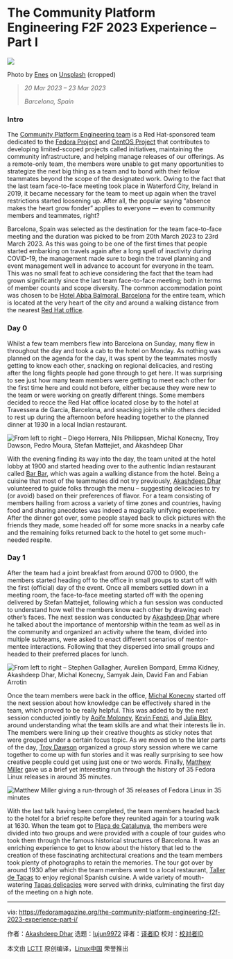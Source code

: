 [#]: subject: "The Community Platform Engineering F2F 2023 Experience – Part I"
[#]: via: "https://fedoramagazine.org/the-community-platform-engineering-f2f-2023-experience-part-i/"
[#]: author: "Akashdeep Dhar https://fedoramagazine.org/author/t0xic0der/"
[#]: collector: "lujun9972"
[#]: translator: " "
[#]: reviewer: " "
[#]: publisher: " "
[#]: url: " "

The Community Platform Engineering F2F 2023 Experience – Part I
======

![][1]

Photo by [Enes][2] on [Unsplash][3] (cropped)

> _20 Mar 2023 – 23 Mar 2023_
>
> _Barcelona, Spain_

### Intro

The [Community Platform Engineering team][4] is a Red Hat-sponsored team dedicated to the [Fedora Project][5] and [CentOS Project][6] that contributes to developing limited-scoped projects called initiatives, maintaining the community infrastructure, and helping manage releases of our offerings. As a remote-only team, the members were unable to get many opportunities to strategize the next big thing as a team and to bond with their fellow teammates beyond the scope of the designated work. Owing to the fact that the last team face-to-face meeting took place in Waterford City, Ireland in 2019, it became necessary for the team to meet up again when the travel restrictions started loosening up. After all, the popular saying “absence makes the heart grow fonder” applies to everyone — even to community members and teammates, right?

Barcelona, Spain was selected as the destination for the team face-to-face meeting and the duration was picked to be from 20th March 2023 to 23rd March 2023. As this was going to be one of the first times that people started embarking on travels again after a long spell of inactivity during COVID-19, the management made sure to begin the travel planning and event management well in advance to account for everyone in the team. This was no small feat to achieve considering the fact that the team had grown significantly since the last team face-to-face meeting; both in terms of member counts and scope diversity. The common accommodation point was chosen to be [Hotel Abba Balmoral, Barcelona][7] for the entire team, which is located at the very heart of the city and around a walking distance from the nearest [Red Hat office][8].

### Day 0

Whilst a few team members flew into Barcelona on Sunday, many flew in throughout the day and took a cab to the hotel on Monday. As nothing was planned on the agenda for the day, it was spent by the teammates mostly getting to know each other, snacking on regional delicacies, and resting after the long flights people had gone through to get here. It was surprising to see just how many team members were getting to meet each other for the first time here and could not before, either because they were new to the team or were working on greatly different things. Some members decided to recce the Red Hat office located close by to the hotel at Travessera de Garcia, Barcelona, and snacking joints while others decided to rest up during the afternoon before heading together to the planned dinner at 1930 in a local Indian restaurant.

![From left to right – Diego Herrera, Nils Philippsen, Michal Konecny, Troy Dawson, Pedro Moura, Stefan Mattejiet, and Akashdeep Dhar][9]

With the evening finding its way into the day, the team united at the hotel lobby at 1900 and started heading over to the authentic Indian restaurant called [Bar Bar][10], which was again a walking distance from the hotel. Being a cuisine that most of the teammates did not try previously, [Akashdeep Dhar][11] volunteered to guide folks through the menu – suggesting delicacies to try (or avoid) based on their preferences of flavor. For a team consisting of members hailing from across a variety of time zones and countries, having food and sharing anecdotes was indeed a magically unifying experience. After the dinner got over, some people stayed back to click pictures with the friends they made, some headed off for some more snacks in a nearby cafe and the remaining folks returned back to the hotel to get some much-needed respite.

### Day 1

After the team had a joint breakfast from around 0700 to 0900, the members started heading off to the office in small groups to start off with the first (official) day of the event. Once all members settled down in a meeting room, the face-to-face meeting started off with the opening delivered by Stefan Mattejiet, following which a fun session was conducted to understand how well the members know each other by drawing each other’s faces. The next session was conducted by [Akashdeep Dhar][11] where he talked about the importance of mentorship within the team as well as in the community and organized an activity where the team, divided into multiple subteams, were asked to enact different scenarios of mentor-mentee interactions. Following that they dispersed into small groups and headed to their preferred places for lunch.

![From left to right – Stephen Gallagher, Aurelien Bompard, Emma Kidney, Akashdeep Dhar, Michal Konecny, Samyak Jain, David Fan and Fabian Arrotin][12]

Once the team members were back in the office, [Michal Konecny][13] started off the next session about how knowledge can be effectively shared in the team, which proved to be really helpful. This was added to by the next session conducted jointly by [Aoife Moloney][14], [Kevin Fenzi][15], and [Julia Bley][16], around understanding what the team skills are and what their interests lie in. The members were lining up their creative thoughts as sticky notes that were grouped under a certain focus topic. As we moved on to the later parts of the day, [Troy Dawson][17] organized a group story session where we came together to come up with fun stories and it was really surprising to see how creative people could get using just one or two words. Finally, [Matthew Miller][18] gave us a brief yet interesting run through the history of 35 Fedora Linux releases in around 35 minutes.

![Matthew Miller giving a run-through of 35 releases of Fedora Linux in 35 minutes][19]

With the last talk having been completed, the team members headed back to the hotel for a brief respite before they reunited again for a touring walk at 1630. When the team got to [Plaça de Catalunya][20], the members were divided into two groups and were provided with a couple of tour guides who took them through the famous historical structures of Barcelona. It was an enriching experience to get to know about the history that led to the creation of these fascinating architectural creations and the team members took plenty of photographs to retain the memories. The tour got over by around 1930 after which the team members went to a local restaurant, [Taller de Tapas][21] to enjoy regional Spanish cuisine. A wide variety of mouth-watering [Tapas delicacies][22] were served with drinks, culminating the first day of the meeting on a high note.

--------------------------------------------------------------------------------

via: https://fedoramagazine.org/the-community-platform-engineering-f2f-2023-experience-part-i/

作者：[Akashdeep Dhar][a]
选题：[lujun9972][b]
译者：[译者ID](https://github.com/译者ID)
校对：[校对者ID](https://github.com/校对者ID)

本文由 [LCTT](https://github.com/LCTT/TranslateProject) 原创编译，[Linux中国](https://linux.cn/) 荣誉推出

[a]: https://fedoramagazine.org/author/t0xic0der/
[b]: https://github.com/lujun9972
[1]: https://fedoramagazine.org/wp-content/uploads/2023/04/barcelona-city-beach-816x345.jpg
[2]: https://unsplash.com/@royalfound?utm_source=unsplash&utm_medium=referral&utm_content=creditCopyText
[3]: https://unsplash.com/photos/f-DvU93UhTs?utm_source=unsplash&utm_medium=referral&utm_content=creditCopyText
[4]: https://docs.fedoraproject.org/en-US/cpe/
[5]: https://fedoraproject.org/
[6]: https://centosproject.org/
[7]: https://www.abbahoteles.com/en/destinations/hotel-balmoral/hotel.html
[8]: https://www.redhat.com/en/about/office-locations?tab=emea
[9]: https://fedoramagazine.org/wp-content/uploads/2023/04/20230320_225257-1024x768.jpg
[10]: https://bar-bar.es/
[11]: https://fedoraproject.org/wiki/User:T0xic0der
[12]: https://fedoramagazine.org/wp-content/uploads/2023/04/20230321_135355-1-1024x768.jpg
[13]: https://fedoraproject.org/wiki/User:Zlopez
[14]: https://accounts.fedoraproject.org/user/amoloney/
[15]: https://fedoraproject.org/wiki/User:Kevin
[16]: https://accounts.fedoraproject.org/user/jbley/?
[17]: https://fedoraproject.org/wiki/User:Tdawson
[18]: https://fedoraproject.org/wiki/User:Mattdm
[19]: https://fedoramagazine.org/wp-content/uploads/2023/04/image2-768x1024.jpeg
[20]: https://en.wikipedia.org/wiki/Pla%C3%A7a_de_Catalunya
[21]: https://www.tripadvisor.es/Restaurant_Review-g187497-d814881-Reviews-Taller_de_Tapas_Rambla_Catalunya-Barcelona_Catalonia.html
[22]: https://en.wikipedia.org/wiki/Tapas
